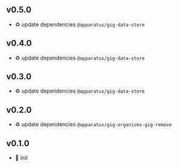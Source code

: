 ## v0.5.0

* ♻️ update dependencies `@apparatus/gig-data-store`

## v0.4.0

* ♻️ update dependencies `@apparatus/gig-data-store`

## v0.3.0

* ♻️ update dependencies `@apparatus/gig-data-store`

## v0.2.0

* ♻️ update dependencies `@apparatus/gig-organisms-gig-remove`

## v0.1.0

* 🐣 init
